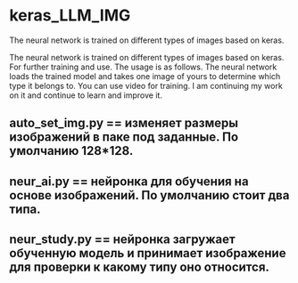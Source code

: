 # keras_LLM_IMG
The neural network is trained on different types of images based on keras.

The neural network is trained on different types of images based on keras. 
For further training and use. The usage is as follows. The neural network loads the trained model 
and takes one image of yours to determine which type it belongs to. 
You can use video for training. I am continuing my work on it and continue to learn and improve it.


## auto_set_img.py   == изменяет размеры изображений в паке под заданные. По умолчанию 128*128.

## neur_ai.py 	      == нейронка для обучения на основе изображений. По умолчанию стоит два типа.

## neur_study.py     == нейронка загружает обученную модель и принимает изображение для проверки к какому типу оно относится.


